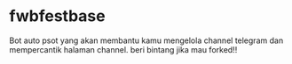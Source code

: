 # fwbfestbase
Bot auto psot yang akan membantu kamu mengelola channel telegram dan mempercantik halaman channel. beri bintang jika mau forked!!
